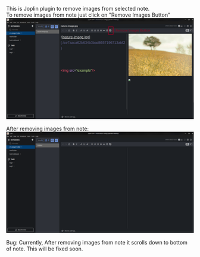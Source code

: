 This is Joplin plugin to remove images from selected note.<br/>
To remove images from note just click on "Remove Images Button"
![before-pic](./docs/before_pic.png)

After removing images from note:
![after-pic](./docs/after_pic.png)

Bug: Currently, After removing images from note it scrolls down to bottom of note. This will be fixed soon.
